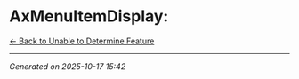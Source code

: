 # AxMenuItemDisplay: 

[← Back to Unable to Determine Feature](../README.md)

---

*Generated on 2025-10-17 15:42*
